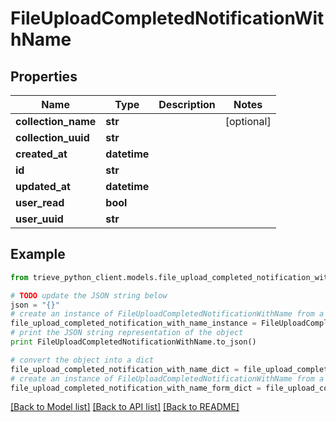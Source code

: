 # FileUploadCompletedNotificationWithName


## Properties

Name | Type | Description | Notes
------------ | ------------- | ------------- | -------------
**collection_name** | **str** |  | [optional] 
**collection_uuid** | **str** |  | 
**created_at** | **datetime** |  | 
**id** | **str** |  | 
**updated_at** | **datetime** |  | 
**user_read** | **bool** |  | 
**user_uuid** | **str** |  | 

## Example

```python
from trieve_python_client.models.file_upload_completed_notification_with_name import FileUploadCompletedNotificationWithName

# TODO update the JSON string below
json = "{}"
# create an instance of FileUploadCompletedNotificationWithName from a JSON string
file_upload_completed_notification_with_name_instance = FileUploadCompletedNotificationWithName.from_json(json)
# print the JSON string representation of the object
print FileUploadCompletedNotificationWithName.to_json()

# convert the object into a dict
file_upload_completed_notification_with_name_dict = file_upload_completed_notification_with_name_instance.to_dict()
# create an instance of FileUploadCompletedNotificationWithName from a dict
file_upload_completed_notification_with_name_form_dict = file_upload_completed_notification_with_name.from_dict(file_upload_completed_notification_with_name_dict)
```
[[Back to Model list]](../README.md#documentation-for-models) [[Back to API list]](../README.md#documentation-for-api-endpoints) [[Back to README]](../README.md)


